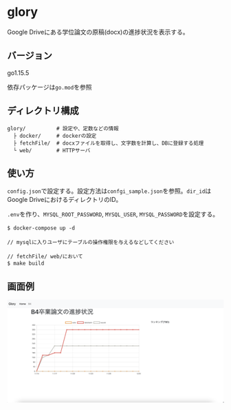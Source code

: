# glory

Google Driveにある学位論文の原稿(docx)の進捗状況を表示する。

## バージョン
go1.15.5

依存パッケージは`go.mod`を参照

## ディレクトリ構成
```
glory/          # 設定や、定数などの情報
  ├ docker/     # dockerの設定
  ├ fetchFile/  # docxファイルを取得し、文字数を計算し、DBに登録する処理
  └ web/        # HTTPサーバ
```

## 使い方
`config.json`で設定する。設定方法は`confgi_sample.json`を参照。`dir_id`はGoogle DriveにおけるディレクトリのID。

`.env`を作り、`MYSQL_ROOT_PASSWORD`, `MYSQL_USER`, `MYSQL_PASSWORD`を設定する。

```
$ docker-compose up -d

// mysqlに入りユーザにテーブルの操作権限を与えるなどしてください

// fetchFile/ web/において
$ make build

```

## 画面例
![進捗グラフ表示例](assets/screenshot.png)

